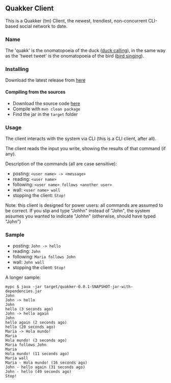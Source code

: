 ## Quakker Client

This is a Quakker (tm) Client, the newest, trendiest, non-concurrent CLI-based social network to date.

### Name

The 'quakk' is the onomatopoeia of the duck ([duck calling](https://en.wikipedia.org/wiki/Cross-linguistic_onomatopoeias#Duck_calling)), in the same way as the 'tweet tweet' is the
onomatopoeia of the bird ([bird singing](https://en.wikipedia.org/wiki/Cross-linguistic_onomatopoeias#Bird_singing)).

### Installing

Download the latest release from [here](https://github.com/alvarogarcia7/quakk-kata-java/releases)

#### Compiling from the sources

 * Download the source code [here](https://github.com/alvarogarcia7/quakk-kata-java)
 * Compile with ```mvn clean package```
 * Find the jar in the ``target`` folder

### Usage

The client interacts with the system via CLI (this is a CLI client, after all).

The client reads the input you write, showing the results of that command (if any).

Description of the commands (all are case sensitive):

  * posting: ``<user name> -> <message>``
  * reading: ``<user name>``
  * following: ``<user name> follows <another user>``
  * wall: ``<user name> wall``
  * stopping the client: ``Stop!``

Note: this client is designed for power users: all commands are assumed to be correct. If you slip and type "Johhn"
instead of "John", the system assumes you wanted to indicate "Johhn" (otherwise, should have typed "John")

### Sample

  * posting: ``John -> hello``
  * reading: ``John``
  * following: ``Maria follows John``
  * wall: ``John wall``
  * stopping the client: ``Stop!``

A longer sample:

```
mypc $ java -jar target/quakker-0.0.1-SNAPSHOT-jar-with-dependencies.jar
John
John -> hello
John
hello (3 seconds ago)
John -> hello again
John
hello again (2 seconds ago)
hello (20 seconds ago)
Maria -> Hola mundo!
Maria
Hola mundo! (3 seconds ago)
Maria follows John
Maria
Hola mundo! (11 seconds ago)
Maria wall
Maria - Hola mundo! (16 seconds ago)
John - hello again (31 seconds ago)
John - hello (49 seconds ago)
Stop!
```
